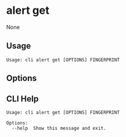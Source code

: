 
# alert get

None

## Usage

```
Usage: cli alert get [OPTIONS] FINGERPRINT
```

## Options


## CLI Help

```
Usage: cli alert get [OPTIONS] FINGERPRINT

Options:
  --help  Show this message and exit.
```
